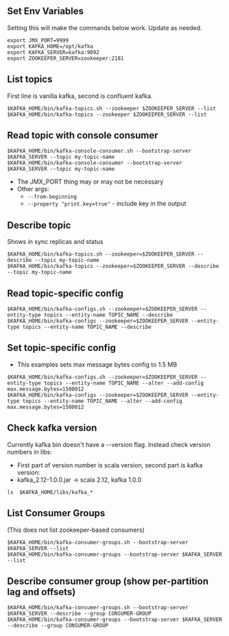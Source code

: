 ## Set Env Variables

Setting this will make the commands below work. Update as needed.

```
export JMX_PORT=9999
export KAFKA_HOME=/opt/kafka
export KAFKA_SERVER=kafka:9092
export ZOOKEEPER_SERVER=zookeeper:2181
```

## List topics

First line is vanilla kafka, second is confluent kafka.

    $KAFKA_HOME/bin/kafka-topics.sh --zookeeper $ZOOKEEPER_SERVER --list
    $KAFKA_HOME/bin/kafka-topics --zookeeper $ZOOKEEPER_SERVER --list

## Read topic with console consumer

    $KAFKA_HOME/bin/kafka-console-consumer.sh --bootstrap-server $KAFKA_SERVER --topic my-topic-name
    $KAFKA_HOME/bin/kafka-console-consumer --bootstrap-server $KAFKA_SERVER --topic my-topic-name

* The JMX_PORT thing may or may not be necessary
* Other args:
    * ```--from-beginning```
    * ```--property "print.key=true"``` - include key in the output

## Describe topic

Shows in sync replicas and status

    $KAFKA_HOME/bin/kafka-topics.sh --zookeeper=$ZOOKEEPER_SERVER --describe --topic my-topic-name 
    $KAFKA_HOME/bin/kafka-topics --zookeeper=$ZOOKEEPER_SERVER --describe --topic my-topic-name

## Read topic-specific config

    $KAFKA_HOME/bin/kafka-configs.sh --zookeeper=$ZOOKEEPER_SERVER --entity-type topics --entity-name TOPIC_NAME --describe
    $KAFKA_HOME/bin/kafka-configs --zookeeper=$ZOOKEEPER_SERVER --entity-type topics --entity-name TOPIC_NAME --describe

## Set topic-specific config

* This examples sets max message bytes config to 1.5 MB

```
$KAFKA_HOME/bin/kafka-configs.sh --zookeeper=$ZOOKEEPER_SERVER --entity-type topics --entity-name TOPIC_NAME --alter --add-config max.message.bytes=1500012
$KAFKA_HOME/bin/kafka-configs --zookeeper=$ZOOKEEPER_SERVER --entity-type topics --entity-name TOPIC_NAME --alter --add-config max.message.bytes=1500012
```

## Check kafka version

Currently kafka bin doesn't have a --version flag. Instead check version numbers in libs:
* First part of version number is scala version, second part is kafka version:
* kafka_2.12-1.0.0.jar -> scala 2.12, kafka 1.0.0

```
ls  $KAFKA_HOME/libs/kafka_*
``` 

## List Consumer Groups

(This does not list zookeeper-based consumers)

```
$KAFKA_HOME/bin/kafka-consumer-groups.sh --bootstrap-server $KAFKA_SERVER --list
$KAFKA_HOME/bin/kafka-consumer-groups --bootstrap-server $KAFKA_SERVER --list
```

## Describe consumer group (show per-partition lag and offsets)

```
$KAFKA_HOME/bin/kafka-consumer-groups.sh --bootstrap-server $KAFKA_SERVER --describe --group CONSUMER-GROUP
$KAFKA_HOME/bin/kafka-consumer-groups --bootstrap-server $KAFKA_SERVER --describe --group CONSUMER-GROUP
```
